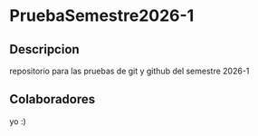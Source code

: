 # PruebaSemestre2026-1
## Descripcion 
repositorio para las pruebas de git y github del semestre 2026-1
## Colaboradores 
yo :) 
